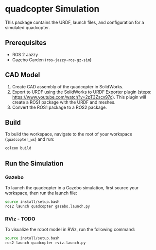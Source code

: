 # quadcopter Simulation

This package contains the URDF, launch files, and configuration for a simulated quadcopter.

## Prerequisites

- ROS 2 Jazzy
- Gazebo Garden (`ros-jazzy-ros-gz-sim`)

## CAD Model

1. Create CAD assembly of the quadcopter in SolidWorks.
2. Export to URDF using the SolidWorks to URDF Exporter plugin (steps: https://www.youtube.com/watch?v=2pT3Zscv97c). This plugin will create a ROS1 package with the URDF and meshes.
3. Convert the ROS1 package to a ROS2 package.

## Build

To build the workspace, navigate to the root of your workspace (`quadcopter_ws`) and run:

```bash
colcon build
```

## Run the Simulation

### Gazebo

To launch the quadcopter in a Gazebo simulation, first source your workspace, then run the launch file:

```bash
source install/setup.bash
ros2 launch quadcopter gazebo.launch.py
```

### RViz - TODO

To visualize the robot model in RViz, run the following command:

```bash
source install/setup.bash
ros2 launch quadcopter rviz.launch.py
```
